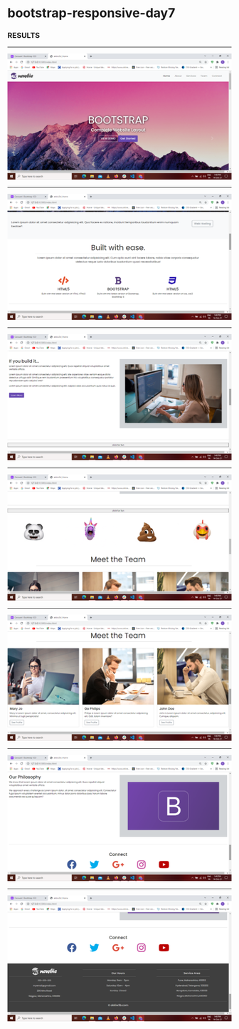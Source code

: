 # bootstrap-responsive-day7

### RESULTS
---
![](https://github.com/techie-akki/bootstrap-responsive-day7/blob/master/Screenshot-1.png)

---
![](https://github.com/techie-akki/bootstrap-responsive-day7/blob/master/Screenshot-2.png)

---
![](https://github.com/techie-akki/bootstrap-responsive-day7/blob/master/Screenshot-3.png)

---
![](https://github.com/techie-akki/bootstrap-responsive-day7/blob/master/Screenshot-4.png)

---
![](https://github.com/techie-akki/bootstrap-responsive-day7/blob/master/Screenshot-5.png)

---
![](https://github.com/techie-akki/bootstrap-responsive-day7/blob/master/Screenshot-6.png)

---
![](https://github.com/techie-akki/bootstrap-responsive-day7/blob/master/Screenshot-7.png)

